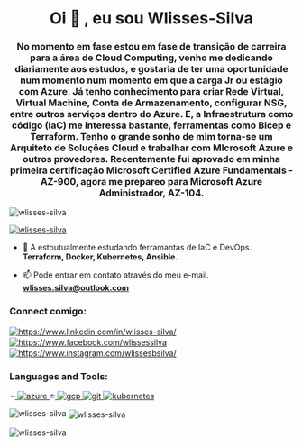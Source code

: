 <h1 align="center">Oi 👋 , eu sou Wlisses-Silva</h1>
<h3 align="center">No momento em fase estou em fase de transição de carreira para a área de Cloud Computing, venho me dedicando diariamente aos estudos, e gostaria de ter uma oportunidade num momento num momento em que a carga Jr ou estágio com Azure. Já tenho conhecimento para criar Rede Virtual, Virtual Machine, Conta de Armazenamento, configurar NSG, entre outros serviços dentro do Azure. E, a Infraestrutura como código (IaC) me interessa bastante, ferramentas como Bicep e Terraform. Tenho o grande sonho de mim torna-se um Arquiteto de Soluções Cloud e trabalhar com MIcrosoft Azure e outros provedores. Recentemente fui aprovado em minha primeira certificação Microsoft Certified Azure Fundamentals - AZ-900, agora me prepareo para Microsoft Azure Administrador, AZ-104.</h3>

<p align="esquerda"> <img src="https://komarev.com/ghpvc/?username=wlisses-silva&label=Profile%20views&color=0e75b6&style=flat" alt="wlisses-silva" /> </p>

<p align="left"> <a href="https://github.com/ryo-ma/github-profile-trophy"><img src="https://github-profile-trophy.vercel.app/?username=wlisses-silva" alt="wlisses-silva" /></a> </p>

- 🌱 A estoutualmente estudando ferramantas de IaC e DevOps. **Terraform, Docker, Kubernetes, Ansible.**

- 📫 Pode entrar em contato através do meu e-mail. **wlisses.silva@outlook.com**

<h3 align="left">Connect comigo:</h3>
<p align="left">
<a href="https://linkedin.com/in/https://www.linkedin.com/in/wlisses-silva/" target="blank"><img align="center" src="https://raw.githubusercontent.com/rahuldkjain/github-profile-readme-generator/master/src/images/icons/Social/linked-in-alt.svg" alt="https://www.linkedin.com/in/wlisses-silva/" altura= "Largura de 30" ="40" /></a>
<a href="https://fb.com/https://www.facebook.com/wlissessilva" target="blank"><img align="center" src="https://raw.githubusercontent.com/rahuldkjain/github-profile-readme-generator/master/src/images/icons/Social/facebook.svg" alt="https://www.facebook.com/wlissessilva" altura="30" largura="4" /></a>
<a href="https://instagram.com/https://www.instagram.com/wlissesbsilva/" target="blank"><img align="center" src="https://raw.githubusercontent.com/rahuldkjain/github-profile-readme-generator/master/src/images/icons/Social/instagram.svg" alt="https://www.instagram.com/wlissesbsilva/" altura="30" largura="2 40" /></a>
</p>

<h3 align="left">Languages and Tools:</h3>
<p align="left"> <a href="https://aws.amazon.com" target="_blank" rel="noreferrer"> <img src="https://raw.githubusercontent.com/devicons/devicon/master/icons/amazonwebservices/amazonwebservices-original-wordmark.svg" alt="aws" width="10" height="10" ="10"/> </a> <a href="https://azure.microsoft.com/en-in/" target="_blank" rel="noreferrer"> <img src="https://www.vectorlogo.zone/logos/microsoft_azure/microsoft_azure-icon.svg" alt="azure" largura="10" altura="10"/> </a> <a href="https://www.docker.com/" target="_blank" rel="noreferrer"> <img src="https://raw.githubusercontent.com/devicons/devicon/master/icons/docker/docker-original-wordmark.svg" alt="docker" width="10" height="10"/> </a> <a href="https://cloud.google.com" target="_blank" rel="noreferrer"> <img src="https://www.vectorlogo.zone/logos/google_cloud/google_cloud-icon.svg" alt="gcp" width="10" height="10"/ > </a> <a href="https://git-scm.com/" target="_blank" rel="noreferrer"> <img src="https://www.vectorlogo.zone/logos/git-scm/git-scm-icon.svg" alt="git" width="10" height="10"/> </a> <a href="https://kubernetes.io" target="_blank" rel="noreferrer"> <img src="https://www.vectorlogo.zone/logos/kubernetes/kubernetes-icon.svg" alt="kubernetes" width="10" height="10"/> </a> </p>

<p><img align="left" src="https://github-readme-stats.vercel.app/api/top-langs?username=wlisses-silva&show_icons=true&locale=en&layout=compact" alt="wlisses-silva" /></p>

<p>&nbsp;<img align="center" src="https://github-readme-stats.vercel.app/api?username=wlisses-silva&show_icons=true&locale=en" alt="wlisses-silva" /></p>

<p><img align="center" src="https://github-readme-streak-stats.herokuapp.com/?user=wlisses-silva&" alt="wlisses-silva" /></p>


<!---
Wlisses-Silva/Wlisses-Silva is a ✨ special ✨ repository because its `README.md` (this file) appears on your GitHub profile.
You can click the Preview link to take a look at your changes.
--->
